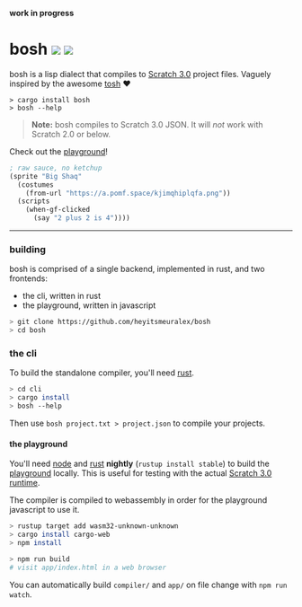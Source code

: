 **work in progress**

# bosh [![](https://img.shields.io/crates/v/bosh.svg)](https://crates.io/crates/bosh) [![](https://docs.rs/bosh/badge.svg)](https://docs.rs/bosh)
bosh is a lisp dialect that compiles to [Scratch 3.0](https://github.com/LLK/scratch-gui) project files. Vaguely inspired by the awesome [tosh](https://github.com/tjvr/tosh) :heart:

```
> cargo install bosh
> bosh --help
```

> **Note:** bosh compiles to Scratch 3.0 JSON. It will _not_ work with Scratch 2.0 or below.

Check out the [playground](http://bosh.imalex.xyz)!

```scheme
; raw sauce, no ketchup
(sprite "Big Shaq"
  (costumes
    (from-url "https://a.pomf.space/kjimqhiplqfa.png"))
  (scripts
    (when-gf-clicked
      (say "2 plus 2 is 4"))))
```

---

### building
bosh is comprised of a single backend, implemented in rust, and two frontends:
* the cli, written in rust
* the playground, written in javascript

```sh
> git clone https://github.com/heyitsmeuralex/bosh
> cd bosh
```

### the cli
To build the standalone compiler, you'll need [rust](https://rustup.rs).

```sh
> cd cli
> cargo install
> bosh --help
```

Then use `bosh project.txt > project.json` to compile your projects.

#### the playground
You'll need [node](https://nodejs.org/) and [rust](https://rustup.rs) **nightly** (`rustup install stable`) to build the [playground](http://bosh.imalex.xyz) locally. This is useful for testing with the actual [Scratch 3.0 runtime](https://github.com/LLK/scratch-vm).

The compiler is compiled to webassembly in order for the playground javascript to use it.

```sh
> rustup target add wasm32-unknown-unknown
> cargo install cargo-web
> npm install

> npm run build
# visit app/index.html in a web browser
```

You can automatically build `compiler/` and `app/` on file change with `npm run watch`.
